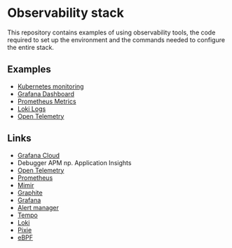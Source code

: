 # Observability stack

This repository contains examples of using observability tools, the code required to set up the environment and the commands needed to configure the entire stack.

## Examples

- [Kubernetes monitoring](kubernetes-monitoring/)
- [Grafana Dashboard](grafana-dashboard/)
- [Prometheus Metrics](prometheus-metrics)
- [Loki Logs](loki-logs/)
- [Open Telemetry](open-telemetry)

## Links

- [Grafana Cloud](https://sebastianczech.grafana.net/)
- Debugger APM np. Application Insights
- [Open Telemetry](https://opentelemetry.io/)
- [Prometheus](https://prometheus.io/)
- [Mimir](https://grafana.com/oss/mimir/)
- [Graphite](https://grafana.com/oss/graphite/)
- [Grafana](https://grafana.com/)
- [Alert manager](https://grafana.com/docs/grafana/latest/alerting/set-up/configure-alertmanager/)
- [Tempo](https://grafana.com/oss/tempo/)
- [Loki](https://grafana.com/oss/loki/)
- [Pixie](https://px.dev/)
- [eBPF](https://ebpf.io/applications/)
